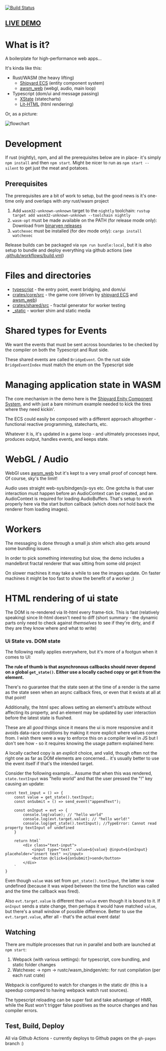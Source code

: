 [![Build Status](https://github.com/dakom/wasm-app-boilerplate/workflows/Test%2C%20Build%2C%20and%20Deploy/badge.svg)](https://github.com/dakom/wasm-app-boilerplate/actions)

## [LIVE DEMO](https://dakom.github.io/wasm-app-boilerplate)

# What is it?

A boilerplate for high-performance web apps...

It's kinda like this:

* Rust/WASM (the heavy lifting)
  * [Shipyard ECS](https://github.com/leudz/shipyard) (entity component system)
  * [awsm_web](https://github.com/dakom/awsm/tree/master/crates/web) (webgl, audio, main loop)
* Typescript (dom/ui and message passing)
  * [XState](https://github.com/davidkpiano/xstate) (statecharts)
  * [Lit-HTML](https://github.com/Polymer/lit-html) (html rendering)

Or, as a picture:

![flowchart](https://i.imgur.com/R9D7YJa.png)

# Development

If rust (nightly), npm, and all the prerequisites below are in place- it's simply `npm install` and then `npm start`. Might be nicer to run as `npm start --silent` to get just the meat and potatoes.

## Prerequisites

The prerequisites are a bit of work to setup, but the good news is it's one-time only and overlaps with _any_ rust/wasm project

1. Add `wasm32-unknown-unknown` target to the `nightly` toolchain: `rustup target add wasm32-unknown-unknown --toolchain nightly`
2. `wasm-opt` must be made available on the PATH (for release mode only): Download from [binaryen releases](https://github.com/WebAssembly/binaryen/releases)
3. `watchexec` must be installed (for dev mode only): `cargo install watchexec`

Release builds can be packaged via `npm run bundle:local`, but it is also setup to bundle and deploy everything via github actions (see [.github/workflows/build.yml](.github/workflows/build.yml))

# Files and directories

* [typescript](typescript) - the entry point, event bridging, and dom/ui 
* [crates/core/src](crates/core/src) - the game core (driven by [shipyard ECS](https://github.com/leudz/shipyard) and [awsm_web](https://github.com/dakom/awsm))
* [crates/shared/src](crates/fractal/src) - fractal generator for worker testing 
* [_static](_static) - worker shim and static media 

# Shared types for Events

We want the events that must be sent across boundaries to be checked by the compiler on both the Typescript and Rust side.

These shared events are called `BridgeEvent`. On the rust side `BridgeEventIndex` must match the enum on the Typescript side

# Managing application state in WASM

The core mechanism in the demo here is the [Shipyard Enity Component System](https://github.com/leudz/shipyard), and with just a bare minimum example needed to kick the tires where they need kickin'.

The ECS could easily be composed with a different approach altogether - functional reactive programming, statecharts, etc.

Whatever it is, it's updated in a game loop - and ultimately processes input, produces output, handles events, and keeps state.

# WebGL / Audio

WebGl uses [awsm_web](https://github.com/dakom/awsm/tree/master/crates/web) but it's kept to a very small proof of concept here. Of course, sky's the limit!

Audio uses straight web-sys/bindgen/js-sys etc. One gotcha is that user interaction must happen before an AudioContext can be created, and an AudioContext is required for loading AudioBuffers. That's setup to work properly here via the start button callback (which does _not_ hold back the renderer from loading images).

# Workers

The messaging is done through a small js shim which also gets around some bundling issues.

In order to pick something interesting but slow, the demo includes a mandelbrot fractal renderer that was sitting from some old project

On slower machines it may take a while to see the images update. On faster machines it might be too fast to show the benefit of a worker ;)

# HTML rendering of ui state

The DOM is re-rendered via lit-html every frame-tick. This is fast (relatively speaking) since lit-html doesn't need to diff (short summary - the dynamic parts only need to check against _themselves_ to see if they're dirty, and if they are they know where and what to write)

### Ui State vs. DOM state 

The following really applies everywhere, but it's more of a footgun when it comes to UI:

**The rule of thumb is that asynchronous callbacks should never depend on a global `get_state()`. Either use a locally cached copy or get it from the element.**

There's no guarantee that the state seen at the time of a render is the same as the state seen when an async callback fires, or even that it exists at all at that point!

Additionally, the html spec allows setting an element's attribute without affecting its property, and an element may be updated by user interaction before the latest state is flushed.

These are all _good_ things since it means the ui is more responsive and it avoids data-race conditions by making it more explicit where values come from. I wish there were a way to enforce this on a compiler level in JS but I don't see how - so it requires knowing the usage pattern explained here:

A locally cached copy is an _explicit_ choice, and valid, though often not the right one as far as DOM elements are concerned... it's usually better to use the event itself if that's the intended target.

Consider the following example... Assume that when this was rendered, `state.textInput` was "hello world" and that the user pressed the "!" key causing an update:


```
const text_input = () => {
    const value = get_state().textInput;
    const onSubmit = () => send_event("appendText");

    const onInput = evt => {
        console.log(value); // "hello world"
        console.log(evt.target.value); // "hello world!"
        console.log(get_state().textInput); //TypeError: Cannot read property textInput of undefined
    }

    return html`
        <div class="text-input">
            <input type="text" .value=${value} @input=${onInput} placeholder="insert text" ></input>
            <button @click=${onSubmit}>send</button>
        </div>
    `
}
```

Even though `value` was set from `get_state().textInput`, the latter is now undefined (because it was wiped between the time the function was called and the time the callback was fired).

Also `evt.target.value` is different than `value` even though it is bound to it. If `onInput` sends a state change, then perhaps it would have matched `value`, but there's a small window of possible difference. Better to use the `evt.target.value`, after all - that's the actual event data! 


## Watching 

There are multiple processes that run in parallel and both are launched at `npm start`:

1. Webpack (with various settings): for typescript, core bundling, and static folder changes
2. Watchexec -> npm -> rustc/wasm_bindgen/etc: for rust compilation (per each rust crate)

Webpack is configured to watch for changes in the static dir (this is a speedup compared to having webpack watch rust sources).

The typescript reloading can be super fast and take advantage of HMR, while the Rust won't trigger false positives as the source changes and has compiler errors.

## Test, Build, Deploy

All via Github Actions - currently deploys to Github pages on the `gh-pages` branch :)